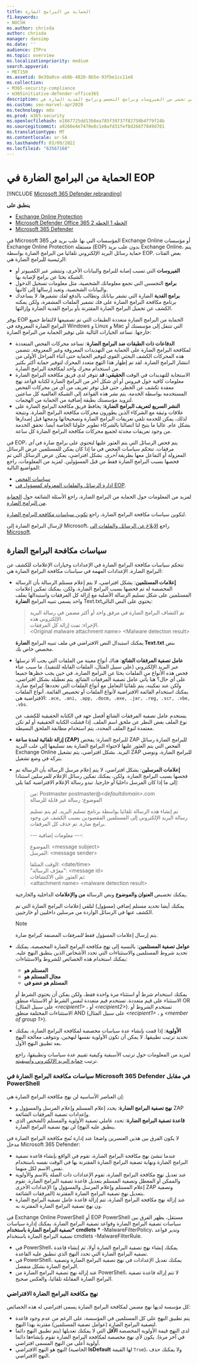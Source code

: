 ```yaml
---
title: الحماية من البرامج الضارة
f1.keywords:
- NOCSH
ms.author: chrisda
author: chrisda
manager: dansimp
ms.date: ''
audience: ITPro
ms.topic: overview
ms.localizationpriority: medium
search.appverid:
- MET150
ms.assetid: 0e39a0ce-ab8b-4820-8b5e-93fbe1cc11e8
ms.collection:
- M365-security-compliance
- m365initiative-defender-office365
description: يمكن للمسؤولين التعرف على سياسات الحماية من البرامج الضارة والحماية من البرامج الضارة التي تحمي من الفيروسات وبرامج التجسس وبرامج الفدية الضارة في Exchange Online Protection (EOP).
ms.custom: seo-marvel-apr2020
ms.technology: mdo
ms.prod: m365-security
ms.openlocfilehash: e1867725dd13b0ea785f39737f82750b4f79f24b
ms.sourcegitcommit: a9266e4e7470e8c1e8afd31fef8d266f7849d781
ms.translationtype: MT
ms.contentlocale: ar-SA
ms.lasthandoff: 03/09/2022
ms.locfileid: "63567168"
---
```

# <a name="anti-malware-protection-in-eop"></a>الحماية من البرامج الضارة في EOP

[!INCLUDE [Microsoft 365 Defender rebranding](../includes/microsoft-defender-for-office.md)]

**ينطبق على**
- [Exchange Online Protection](exchange-online-protection-overview.md)
- [Microsoft Defender Office 365 الخطة 1 الخطة 2](defender-for-office-365.md)
- [Microsoft 365 Defender](../defender/microsoft-365-defender.md)

في Microsoft 365 المؤسسات التي بها علب بريد في Exchange Online أو مؤسسات Exchange Online Protection مستقلة (EOP) بدون علب بريد Exchange Online، يتم حماية رسائل البريد الإلكتروني تلقائيا من البرامج الضارة بواسطة EOP. بعض الفئات الرئيسية للبرامج الضارة هي:

- **الفيروسات** التي تسبب إصابة للبرامج والبيانات الأخرى، وتنتشر عبر الكمبيوتر أو الشبكة بحثا عن برامج لإصابة بها.
- **برامج** التجسس التي تجمع معلوماتك الشخصية، مثل معلومات تسجيل الدخول والبيانات الشخصية، وتعيد إرسالها إلى كاتبها.
- **برامج الفدية** الضارة التي تشفر بياناتك وتطالب بالدفع لفك تشفيرها. لا يساعدك برنامج مكافحة البرامج الضارة على فك تشفير الملفات المشفرة، ولكن يمكنه الكشف عن تحميل البرامج الضارة المقترنة بأو برامج الفدية الضارة وإزالتها.

يوفر EOP الحماية من البرامج الضارة متعددة الطبقات التي تم تصميمها لالتقاط جميع البرامج الضارة المعروفة في Windows و Linux و Mac التي تتنقل إلى مؤسستك أو خارجها. تساعد الخيارات التالية على توفير الحماية من البرامج الضارة:

- **الدفاعات ذات الطبقات ضد البرامج الضارة**: تساعد محركات الفحص المتعددة لمكافحة البرامج الضارة على الحماية من التهديدات المعروفة وغير المعروفة. تتضمن هذه المحركات الكشف البحثي القوي لتوفير الحماية حتى أثناء المراحل الأولى من انتشار البرامج الضارة. لقد تم إظهار هذا النهج متعدد المحرك لتوفير حماية أكثر بكثير من استخدام محرك واحد لمكافحة البرامج الضارة.
- الاستجابة للتهديدات في الوقت **الحقيقي: قد** تتوفر لدى فريق مكافحة البرامج الضارة معلومات كافية حول فيروس أو أي شكل آخر من البرامج الضارة لكتابة قواعد نهج معقدة تكشف عن الخطر، حتى قبل توفر تعريف من أي من محركات الفحص المستخدمة بواسطة الخدمة. يتم نشر هذه القواعد إلى الشبكة العالمية كل ساعتين لتزويد مؤسستك بطبقة إضافية من الحماية من الهجمات.
- **النشر السريع لتعريف البرامج الضارة**: يحافظ فريق مكافحة البرامج الضارة على علاقات وثيقة مع الشركاء الذين يطورون محركات مكافحة البرامج الضارة. ونتيجة لذلك، يمكن للخدمة تلقي تعريفات البرامج الضارة وتصحيحاتها ودمجها قبل إصدارها بشكل عام. غالبا ما يتيح لنا اتصالنا بالشركاء تطوير حلولنا الخاصة أيضا. تحقق الخدمة من وجود تعريفات محدثة لجميع محركات مكافحة البرامج الضارة كل ساعة.

في EOP، يتم فحص الرسائل التي يتم العثور عليها لتحتوي على برامج ضارة في _أي_ مرفقات. تتحكم سياسات الفحص في ما إذا كان يمكن للمستلمين عرض الرسائل المعزولة أو التفاعل معها بطريقة _أخرى_. بشكل افتراضي، يمكن عرض الرسائل التي تم فحصها بسبب البرامج الضارة فقط من قبل المسؤولين. لمزيد من المعلومات، راجع المواضيع التالية:

- [سياسات الفحص](quarantine-policies.md)
- [إدارة الرسائل والملفات المعزولة كمسؤول في EOP](manage-quarantined-messages-and-files.md).

لمزيد من المعلومات حول الحماية من البرامج الضارة، راجع الأسئلة الشائعة حول [الحماية من البرامج الضارة](anti-malware-protection-faq-eop.yml).

لتكوين سياسات مكافحة البرامج الضارة، راجع [تكوين سياسات مكافحة البرامج الضارة](configure-anti-malware-policies.md).

لإرسال البرامج الضارة إلى Microsoft، راجع [الإبلاغ عن الرسائل والملفات إلى Microsoft](report-junk-email-messages-to-microsoft.md).

## <a name="anti-malware-policies"></a>سياسات مكافحة البرامج الضارة

تتحكم سياسات مكافحة البرامج الضارة في الإعدادات وخيارات الإعلامات للكشف عن البرامج الضارة. الإعدادات المهمة في سياسات مكافحة البرامج الضارة هي:

- **إعلامات المستلمين**: بشكل افتراضي، لا يتم إعلام مستلم الرسالة بأن الرسالة المخصصة له تم فحصها بسبب البرامج الضارة. ولكن، يمكنك تمكين إعلامات المستلمين على شكل تسليم الرسالة الأصلية مع إزالة كل  المرفقات واستبدالها بملف واحد يسمى تنبيه البرامج **الضارة** Text.txtيحتوي على النص التالي:

  > تم اكتشاف البرامج الضارة في مرفق واحد أو أكثر مضمن في رسالة البريد الإلكتروني هذه. <br> الإجراء: تمت إزالة كل المرفقات. <br> \<Original malware attachment name\> \<Malware detection result\>

  يمكنك استبدال النص الافتراضي في ملف تنبيه البرامج **الضارة Text.txt** بنص مخصص خاص بك.

- **عامل تصفية المرفقات الشائع**: هناك أنواع معينة من الملفات التي يجب ألا ترسلها عبر البريد الإلكتروني (على سبيل المثال، الملفات القابلة للتنفيذ). ما سبب عناء فحص هذه الأنواع من الملفات بحثا عن البرامج الضارة، في حين يجب حظرها جميعا على أي حال؟ هنا يأتي عامل تصفية المرفقات الشائع. يتم تعطيله بشكل افتراضي، ولكن عند تمكينه، يتم تلقائيا التعامل مع أنواع الملفات التي تحددها كبرامج ضارة. يمكنك استخدام القائمة الافتراضية لأنواع الملفات أو تخصيص القائمة. أنواع الملفات الافتراضية هي: `.ace, .ani, .app, .docm, .exe, .jar, .reg, .scr, .vbe, .vbs`.

  يستخدم عامل تصفية المرفقات الشائع أفضل جهد في الكتابة الحقيقية للكشف عن نوع الملف بغض النظر عن ملحق اسم الملف. إذا فشلت الكتابة الحقيقية أو لم تكن معتمدة لنوع الملف المحدد، يتم استخدام مطابقة الملحق البسيطة.

- **إزالة تلقائية لمدة ساعة (ZAP)** للبرامج الضارة: يفحص ZAP للبرامج الضارة رسائل الفحص التي يتم العثور عليها لاحتواء البرامج الضارة بعد تسليمها إلى علب البريد Exchange Online البريد. بشكل افتراضي، يتم تشغيل ZAP للبرامج الضارة، ونوصي بتركه في وضع تشغيل.

- **إعلامات المرسلين**: بشكل افتراضي، لا يتم إعلام مرسل الرسالة بأن الرسالة تم فحصها بسبب البرامج الضارة. ولكن، يمكنك تمكين رسائل الإعلام للمرسلين استنادا إلى ما إذا كان المرسل داخليا أو خارجيا. تبدو رسالة الإعلام الافتراضية كما يلي:

  > من: Postmaster postmaster@_\<defaultdomain\>_.com <br> الموضوع: رسالة غير قابلة للرسالة <p> تم إنشاء هذه الرسالة تلقائيا بواسطة برنامج تسليم البريد. لم يتم تسليم رسالة البريد الإلكتروني إلى المستلمين المقصودين بسبب الكشف عن وجود برامج ضارة. تم حذف كل المرفقات. <p> --- معلومات إضافية ---: <p> الموضوع: \<message subject\> <br> المرسل: \<message sender\> <p> الوقت المتلقا: \<date/time\> <br> "معرّف الرسالة": \<message id\> <br> تم العثور على الاكتشافات: <br> \<attachment name\> \<malware detection result\>

  يمكنك تخصيص **العنوان والموضوع** ونص الرسالة **من والإعلامات** الداخلية والخارجية.

  يمكنك أيضا تحديد مستلم إضافي (مسؤول) لتلقي إعلامات البرامج الضارة التي تم الكشف عنها في الرسائل الواردة من مرسلين داخليين أو خارجيين.

  > [!NOTE]
  > يتم إرسال إعلامات المسؤول فقط _للمرفقات_ المصنفة كبرامج ضارة.

- **عوامل تصفية المستلمين**: بالنسبة إلى نهج مكافحة البرامج الضارة المخصصة، يمكنك تحديد شروط المستلمين والاستثناءات التي تحدد الأشخاص الذين ينطبق النهج عليه. يمكنك استخدام هذه الخصائص للشروط والاستثناءات:

  - **المستلم هو**
  - **مجال المستلم هو**
  - **المستلم هو عضو في**

  يمكنك استخدام شرط أو استثناء مرة واحدة فقط، ولكن يمكن أن يحتوي الشرط أو الاستثناء على قيم متعددة. تستخدم قيم متعددة لنفس الشرط أو الاستثناء منطق OR (على سبيل المثال _\<recipient1\>_ ، أو _\<recipient2\>_). تستخدم الشروط أو الاستثناءات المختلفة منطق AND (على سبيل المثال _\<recipient1\>_ ، و _\<member of group 1\>_).

- **الأولوية**: إذا قمت بإنشاء عدة سياسات مخصصة لمكافحة البرامج الضارة، يمكنك تحديد ترتيب تطبيقها. لا يمكن أن تكون الأولوية نفسها لنهجين، وتتوقف معالجة النهج بعد تطبيق النهج الأول.

  لمزيد من المعلومات حول ترتيب الأسبقية وكيفية تقييم عدة سياسات وتطبيقها، راجع ترتيب [حماية البريد الإلكتروني وأسبقيته](how-policies-and-protections-are-combined.md).

### <a name="anti-malware-policies-in-the-microsoft-365-defender-portal-vs-powershell"></a>سياسات مكافحة البرامج الضارة في Microsoft 365 Defender في مقابل PowerShell

إن العناصر الأساسية لن نهج مكافحة البرامج الضارة هي:

- **نهج تصفية البرامج الضارة**: يحدد إعلام المستلم وإعلام المرسل والمسؤول و ZAP وإعدادات تصفية المرفقات الشائعة.
- **قاعدة تصفية البرامج الضارة**: تحدد عاملي تصفية الأولوية والمستلم (الشخص الذي ينطبق عليه النهج) لن نهج تصفية البرامج الضارة.

لا يكون الفرق بين هذين العنصرين واضحا عند إدارة نُمج مكافحة البرامج الضارة في مدخل Microsoft 365 Defender:

- عندما تنشئ نهج مكافحة البرامج الضارة، تقوم في الواقع بإنشاء قاعدة تصفية البرامج الضارة ونهاية تصفية البرامج الضارة المقترنة بها في الوقت نفسه باستخدام نفس الاسم لكل منهما.
- عند تعديل نهج مكافحة البرامج الضارة، تقوم الإعدادات ذات الصلة بالاسم والأولوية والممكن أو المعطل وتصفية المستلم بتعديل قاعدة تصفية البرامج الضارة. تقوم الإعدادات الأخرى (إعلام المستلم وإعلام المرسل والمسؤول و ZAP وتصفية المرفقات الشائعة) بتعديل نهج تصفية البرامج الضارة المقترنة.
- عند إزالة نهج مكافحة البرامج الضارة، تتم إزالة قاعدة عامل تصفية البرامج الضارة ون نهج تصفية البرامج الضارة المقترنة به.

في Exchange Online PowerShell أو EOP PowerShell مستقل، يظهر الفرق بين سياسات تصفية البرامج الضارة وقواعد تصفية البرامج الضارة. يمكنك إدارة سياسات **\*تصفية البرامج الضارة باستخدام cmdlets** **\*** -MalwareFilterPolicy، وتدير قواعد تصفية البرامج الضارة باستخدام cmdlets -MalwareFilterRule.

- في PowerShell، يمكنك إنشاء نهج تصفية البرامج الضارة أولا، ثم إنشاء قاعدة تصفية البرامج الضارة التي تحدد النهج الذي تنطبق عليه القاعدة.
- في PowerShell، يمكنك تعديل الإعدادات في نهج تصفية البرامج الضارة وتصفية البرامج الضارة بشكل منفصل.
- عند إزالة نهج تصفية البرامج الضارة من PowerShell، لا تتم إزالة قاعدة تصفية البرامج الضارة المقابلة تلقائيا، والعكس صحيح.

### <a name="default-anti-malware-policy"></a>نهج مكافحة البرامج الضارة الافتراضي

كل مؤسسة لديها نهج مضمن لمكافحة البرامج الضارة يسمى افتراضي له هذه الخصائص:

- يتم تطبيق النهج على كل المستلمين في المؤسسة، على الرغم من عدم وجود قاعدة لتصفية البرامج الضارة (عوامل تصفية المستلمين) مقترنة بهذا النهج.
- لدى النهج قيمة الأولوية المخصصة **الأقل** التي لا يمكنك تعديلها (يتم تطبيق النهج دائما في آخر مرة). يكون لأي نهج مخصصة لمكافحة البرامج الضارة تقوم بإنشاءها دائما أولوية أعلى من النهج المسمى افتراضي.
- النهج هو النهج الافتراضي (الخاصية **IsDefault** لها القيمة `True`)، ولا يمكنك حذف النهج الافتراضي.
